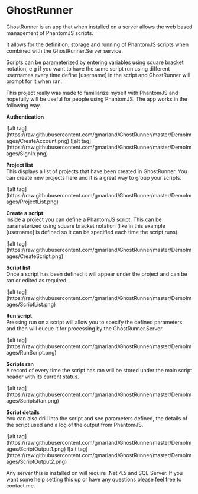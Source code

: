 GhostRunner
===========

GhostRunner is an app that when installed on a server allows the web based management of PhantomJS scripts.

It allows for the definition, storage and running of PhantomJS scripts when combined with the GhostRunner.Server service. 

Scripts can be parameterized by entering variables using square bracket notation, e.g if you want to have the same script run using different usernames every time define [username] in the script and GhostRunner will prompt for it when ran.

This project really was made to familiarize myself with PhantomJS and hopefully will be useful for people using PhantomJS. The app works in the following way.

<p><b>Authentication</b></p>
![alt tag](https://raw.githubusercontent.com/gmarland/GhostRunner/master/DemoImages/CreateAccount.png)
![alt tag](https://raw.githubusercontent.com/gmarland/GhostRunner/master/DemoImages/SignIn.png)
<br/>
<p><b>Project list</b><br/>This displays a list of projects that have been created in GhostRunner. You can create new projects here and it is a great way to group your scripts.</p>
![alt tag](https://raw.githubusercontent.com/gmarland/GhostRunner/master/DemoImages/ProjectList.png)
<br/>
<p><b>Create a script</b><br>Inside a project you can define a PhantomJS script. This can be parameterized using square bracket notation (like in this example [username] is defined so it can be specified each time the script runs).</p>
![alt tag](https://raw.githubusercontent.com/gmarland/GhostRunner/master/DemoImages/CreateScript.png)
<br/>
<p><b>Script list</b><br>Once a script has been defined it will appear under the project and can be ran or edited as required.</p>
![alt tag](https://raw.githubusercontent.com/gmarland/GhostRunner/master/DemoImages/ScriptList.png)
<br/>
<p><b>Run script</b><br>Pressing run on a script will allow you to specify the defined parameters and then will queue it for processing by the GhostRunner.Server.</p>
![alt tag](https://raw.githubusercontent.com/gmarland/GhostRunner/master/DemoImages/RunScript.png)
<br/>
<p><b>Scripts ran</b><br>A record of every time the script has ran will be stored under the main script header with its current status.</p>
![alt tag](https://raw.githubusercontent.com/gmarland/GhostRunner/master/DemoImages/ScriptsRan.png)
<br/>
<p><b>Script details</b><br>You can also drill into the script and see parameters defined, the details of the script used and a log of the output from PhantomJS.</p>
![alt tag](https://raw.githubusercontent.com/gmarland/GhostRunner/master/DemoImages/ScriptOutput1.png)
![alt tag](https://raw.githubusercontent.com/gmarland/GhostRunner/master/DemoImages/ScriptOutput2.png)

Any server this is installed on will require .Net 4.5 and SQL Server. If you want some help setting this up or have any questions please feel free to contact me.
